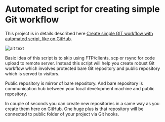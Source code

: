 # Automated script for creating simple Git workflow

This project is in details described here [Create simple GIT workflow with automated script, like on GitHub].

![alt text](https://github.com/codingo-me/simple-git-workflow-script/raw/master/simple-git-completed.gif "Bash Script in Action")

Basic idea of this script is to skip using FTP/clients, scp or rsync for code upload to remote server. Instead this script will help you create robust Git workflow which involves protected bare Git repository and public repository which is served to visitors. 

Public repository is mirror of bare repository. And bare repository is communication hub between your local development machine and public repository.

In couple of seconds you can create new repositories in a same way as you create them here on GitHub. One huge plus is that repository will be connected to public folder of your project via Git hooks.


[Create simple GIT workflow with automated script, like on GitHub]:http://tuts.codingo.me/create-simple-git-workflow-with-automated-script-like-on-github/
